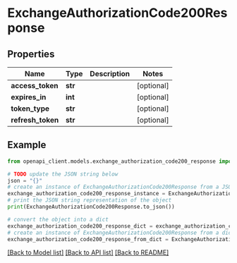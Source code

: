# ExchangeAuthorizationCode200Response


## Properties

Name | Type | Description | Notes
------------ | ------------- | ------------- | -------------
**access_token** | **str** |  | [optional] 
**expires_in** | **int** |  | [optional] 
**token_type** | **str** |  | [optional] 
**refresh_token** | **str** |  | [optional] 

## Example

```python
from openapi_client.models.exchange_authorization_code200_response import ExchangeAuthorizationCode200Response

# TODO update the JSON string below
json = "{}"
# create an instance of ExchangeAuthorizationCode200Response from a JSON string
exchange_authorization_code200_response_instance = ExchangeAuthorizationCode200Response.from_json(json)
# print the JSON string representation of the object
print(ExchangeAuthorizationCode200Response.to_json())

# convert the object into a dict
exchange_authorization_code200_response_dict = exchange_authorization_code200_response_instance.to_dict()
# create an instance of ExchangeAuthorizationCode200Response from a dict
exchange_authorization_code200_response_from_dict = ExchangeAuthorizationCode200Response.from_dict(exchange_authorization_code200_response_dict)
```
[[Back to Model list]](../README.md#documentation-for-models) [[Back to API list]](../README.md#documentation-for-api-endpoints) [[Back to README]](../README.md)


